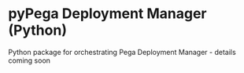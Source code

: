 # pyPega Deployment Manager (Python)

Python package for orchestrating Pega Deployment Manager - details coming soon